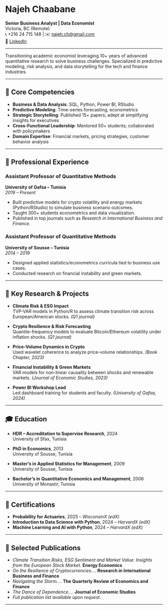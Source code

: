 # Najeh Chaabane  
**Senior Business Analyst | Data Economist**  
Victoria, BC (Remote)  
📞 +216 24 715 148 | ✉️ najeh.ch@gmail.com  
🔗 [LinkedIn](https://www.linkedin.com/in/najeh-chaabane-029b303a)

---

Transitioning academic economist leveraging 10+ years of advanced quantitative research to solve business challenges. Specialized in predictive modeling, risk analysis, and data storytelling for the tech and finance industries.

---

## 🧩 Core Competencies
- **Business & Data Analysis**: SQL, Python, Power BI, RStudio  
- **Predictive Modeling**: Time-series forecasting, econometrics  
- **Strategic Storytelling**: Published 15+ papers; adept at simplifying insights for executives  
- **Cross-Functional Leadership**: Mentored 50+ students; collaborated with policymakers  
- **Domain Expertise**: Financial markets, pricing strategies, customer behavior analysis

---

## 💼 Professional Experience

### Assistant Professor of Quantitative Methods  
**University of Gafsa – Tunisia**  
*2019 – Present*  
- Built predictive models for crypto volatility and energy markets (Python/RStudio) to simulate business scenario outcomes.  
- Taught 300+ students econometrics and data visualization.  
- Published in top journals such as *Research in International Business and Finance*.

### Assistant Professor of Quantitative Methods  
**University of Sousse – Tunisia**  
*2014 – 2019*  
- Designed applied statistics/econometrics curricula tied to business use cases.  
- Conducted research on financial instability and green markets.

---

## 🔬 Key Research & Projects

- **Climate Risk & ESG Impact**  
  TVP-VAR models in Python/R to assess climate transition risk across European/American stocks. *(Q1 journal)*

- **Crypto Resilience & Risk Forecasting**  
  Quantile-frequency models to evaluate Bitcoin/Ethereum volatility under inflation shocks. *(Q1 journal)*

- **Price-Volume Dynamics in Crypto**  
  Used wavelet coherence to analyze price-volume relationships. *(Book Chapter, 2023)*

- **Financial Instability & Green Markets**  
  VAR models for non-linear causality between shocks and renewable markets. *(Journal of Economic Studies, 2023)*

- **Power BI Workshop Lead**  
  Led dashboard training for students and faculty. *(University of Gafsa, 2024)*

---

## 🎓 Education

- **HDR – Accreditation to Supervise Research**, 2024  
  University of Sfax, Tunisia  

- **PhD in Economics**, 2013  
  University of Sousse, Tunisia  

- **Master’s in Applied Statistics for Management**, 2009  
  University of Sousse, Tunisia  

- **Bachelor’s in Quantitative Economics and Management**, 2006  
  University of Monastir, Tunisia

---

## 📜 Certifications

- **Probability for Actuaries**, 2025 – *WisconsinX (edX)*  
- **Introduction to Data Science with Python**, 2024 – *HarvardX (edX)*  
- **Machine Learning and AI with Python**, 2024 – *HarvardX (edX)*  

---

## 📝 Selected Publications

- *Climate Transition Risks, ESG Sentiment and Market Value: Insights from the European Stock Market*. **Energy Economics**  
- *On the Resilience of Cryptocurrencies...*. **Research in International Business and Finance**  
- *Navigating the Storm...*. **The Quarterly Review of Economics and Finance**  
- *The Dance of Dependence...*. **Journal of Economic Studies**  
- *Full publication list available upon request.*

---

